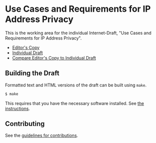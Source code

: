 # Use Cases and Requirements for IP Address Privacy

This is the working area for the individual Internet-Draft, "Use Cases and Requirements for IP Address Privacy".

* [Editor's Copy](https://ShivanKaul.github.io/draft-ip-address-privacy/#go.draft-ip-address-privacy.html)
* [Individual Draft](https://datatracker.ietf.org/doc/html/draft-ip-address-privacy)
* [Compare Editor's Copy to Individual Draft](https://ShivanKaul.github.io/draft-ip-address-privacy/#go.draft-ip-address-privacy.diff)

## Building the Draft

Formatted text and HTML versions of the draft can be built using `make`.

```sh
$ make
```

This requires that you have the necessary software installed.  See
[the instructions](https://github.com/martinthomson/i-d-template/blob/main/doc/SETUP.md).


## Contributing

See the
[guidelines for contributions](https://github.com/ShivanKaul/draft-ip-address-privacy/blob/main/CONTRIBUTING.md).

